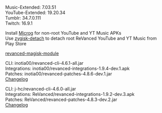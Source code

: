Music-Extended: 7.03.51  
YouTube-Extended: 19.20.34  
Tumblr: 34.7.0.111  
Twitch: 16.9.1  

Install [Microg](https://github.com/ReVanced/GmsCore/releases) for non-root YouTube and YT Music APKs  
Use [zygisk-detach](https://github.com/j-hc/zygisk-detach) to detach root ReVanced YouTube and YT Music from Play Store  

[revanced-magisk-module](https://github.com/j-hc/revanced-magisk-module)
  
CLI: inotia00/revanced-cli-4.6.1-all.jar  
Integrations: inotia00/revanced-integrations-1.9.4-dev.1.apk  
Patches: inotia00/revanced-patches-4.8.6-dev.1.jar  
[Changelog](https://github.com/inotia00/revanced-patches/releases/tag/v4.8.6-dev.1)

CLI: j-hc/revanced-cli-4.6.0-all.jar  
Integrations: ReVanced/revanced-integrations-1.9.2-dev.3.apk  
Patches: ReVanced/revanced-patches-4.8.3-dev.2.jar  
[Changelog](https://github.com/ReVanced/revanced-patches/releases/tag/v4.8.3-dev.2)  
